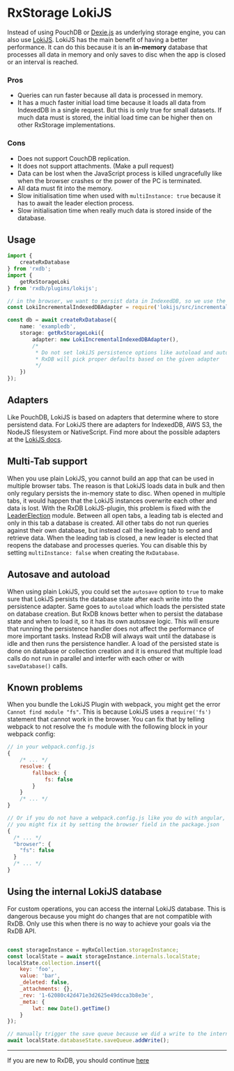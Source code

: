 # RxStorage LokiJS

Instead of using PouchDB or [Dexie.js](./rx-storage-dexie.md) as underlying storage engine, you can also use [LokiJS](https://github.com/techfort/LokiJS).
LokiJS has the main benefit of having a better performance. It can do this because it is an **in-memory** database that processes all data in memory and only saves to disc when the app is closed or an interval is reached.

### Pros

- Queries can run faster because all data is processed in memory.
- It has a much faster initial load time because it loads all data from IndexedDB in a single request. But this is only true for small datasets. If much data must is stored, the initial load time can be higher then on other RxStorage implementations.

### Cons

- Does not support CouchDB replication. 
- It does not support attachments. (Make a pull request)
- Data can be lost when the JavaScript process is killed ungracefully like when the browser crashes or the power of the PC is terminated.
- All data must fit into the memory.
- Slow initialisation time when used with `multiInstance: true` because it has to await the leader election process.
- Slow initialisation time when really much data is stored inside of the database.

## Usage

```ts
import {
    createRxDatabase
} from 'rxdb';
import {
    getRxStorageLoki
} from 'rxdb/plugins/lokijs';

// in the browser, we want to persist data in IndexedDB, so we use the indexeddb adapter.
const LokiIncrementalIndexedDBAdapter = require('lokijs/src/incremental-indexeddb-adapter');

const db = await createRxDatabase({
    name: 'exampledb',
    storage: getRxStorageLoki({
        adapter: new LokiIncrementalIndexedDBAdapter(),
        /* 
         * Do not set lokiJS persistence options like autoload and autosave,
         * RxDB will pick proper defaults based on the given adapter
         */
    })
});
```

## Adapters

Like PouchDB, LokiJS is based on adapters that determine where to store persistend data. For LokiJS there are adapters for IndexedDB, AWS S3, the NodeJS filesystem or NativeScript.
Find more about the possible adapters at the [LokiJS docs](https://github.com/techfort/LokiJS/blob/master/tutorials/Persistence%20Adapters.md).

## Multi-Tab support

When you use plain LokiJS, you cannot build an app that can be used in multiple browser tabs. The reason is that LokiJS loads data in bulk and then only regulary persists the in-memory state to disc. When opened in multiple tabs, it would happen that the LokiJS instances overwrite each other and data is lost.
With the RxDB LokiJS-plugin, this problem is fixed with the [LeaderElection](https://github.com/pubkey/broadcast-channel#using-the-leaderelection) module. Between all open tabs, a leading tab is elected and only in this tab a database is created. All other tabs do not run queries against their own database, but instead call the leading tab to send and retrieve data. When the leading tab is closed, a new leader is elected that reopens the database and processes queries. You can disable this by setting `multiInstance: false` when creating the `RxDatabase`.

## Autosave and autoload

When using plain LokiJS, you could set the `autosave` option to `true` to make sure that LokiJS persists the database state after each write into the persistence adapter. Same goes to `autoload` which loads the persisted state on database creation.
But RxDB knows better when to persist the database state and when to load it, so it has its own autosave logic. This will ensure that running the persistence handler does not affect the performance of more important tasks. Instead RxDB will always wait until the database is idle and then runs the persistence handler.
A load of the persisted state is done on database or collection creation and it is ensured that multiple load calls do not run in parallel and interfer with each other or with `saveDatabase()` calls.

## Known problems

When you bundle the LokiJS Plugin with webpack, you might get the error `Cannot find module "fs"`. This is because LokiJS uses a `require('fs')` statement that cannot work in the browser.
You can fix that by telling webpack to not resolve the `fs` module with the following block in your webpack config:

```js
// in your webpack.config.js
{
    /* ... */
    resolve: {
        fallback: {
            fs: false
        }
    }
    /* ... */
}

// Or if you do not have a webpack.config.js like you do with angular,
// you might fix it by setting the browser field in the package.json
{
  /* ... */
  "browser": {
    "fs": false
  }
  /* ... */
}

```

## Using the internal LokiJS database

For custom operations, you can access the internal LokiJS database.
This is dangerous because you might do changes that are not compatible with RxDB.
Only use this when there is no way to achieve your goals via the RxDB API.

```javascript

const storageInstance = myRxCollection.storageInstance;
const localState = await storageInstance.internals.localState;
localState.collection.insert({
    key: 'foo',
    value: 'bar',
    _deleted: false,
    _attachments: {},
    _rev: '1-62080c42d471e3d2625e49dcca3b8e3e',
    _meta: {
        lwt: new Date().getTime()
    }
});

// manually trigger the save queue because we did a write to the internal loki db. 
await localState.databaseState.saveQueue.addWrite();
```



--------------------------------------------------------------------------------

If you are new to RxDB, you should continue [here](./rx-storage-memory.md)
